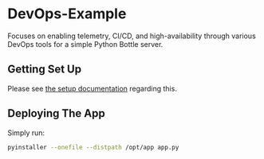 # DevOps-Example

Focuses on enabling telemetry, CI/CD, and high-availability through various DevOps tools for a simple Python Bottle server.

## Getting Set Up

Please see [the setup documentation](SETUP.md) regarding this.

## Deploying The App

Simply run:

```bash
pyinstaller --onefile --distpath /opt/app app.py
```
